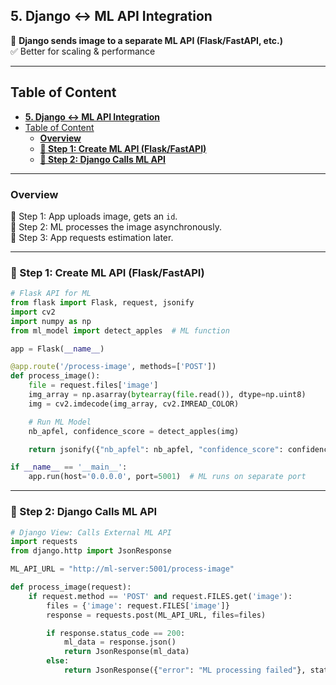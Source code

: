 ## **5. Django ↔ ML API Integration**  

📌 **Django sends image to a separate ML API (Flask/FastAPI, etc.)**  
✅ Better for scaling & performance  


---
## Table of Content
<!-- TOC -->
  - [**5. Django ↔ ML API Integration**  ](#5-django--ml-api-integration)
  - [Table of Content](#table-of-content)
    - [**Overview**  ](#overview)
    - [**📌 Step 1: Create ML API (Flask/FastAPI)**  ](#step-1-create-ml-api-flaskfastapi)
    - [**📌 Step 2: Django Calls ML API**  ](#step-2-django-calls-ml-api)
<!-- TOC END -->

---


### **Overview**  
📌 Step 1: App uploads image, gets an `id`.  
📌 Step 2: ML processes the image asynchronously.  
📌 Step 3: App requests estimation later.  

---

### **📌 Step 1: Create ML API (Flask/FastAPI)**  
```python
# Flask API for ML
from flask import Flask, request, jsonify
import cv2
import numpy as np
from ml_model import detect_apples  # ML function

app = Flask(__name__)

@app.route('/process-image', methods=['POST'])
def process_image():
    file = request.files['image']
    img_array = np.asarray(bytearray(file.read()), dtype=np.uint8)
    img = cv2.imdecode(img_array, cv2.IMREAD_COLOR)

    # Run ML Model
    nb_apfel, confidence_score = detect_apples(img)

    return jsonify({"nb_apfel": nb_apfel, "confidence_score": confidence_score})

if __name__ == '__main__':
    app.run(host='0.0.0.0', port=5001)  # ML runs on separate port
```

---

### **📌 Step 2: Django Calls ML API**  
```python
# Django View: Calls External ML API
import requests
from django.http import JsonResponse

ML_API_URL = "http://ml-server:5001/process-image"

def process_image(request):
    if request.method == 'POST' and request.FILES.get('image'):
        files = {'image': request.FILES['image']}
        response = requests.post(ML_API_URL, files=files)

        if response.status_code == 200:
            ml_data = response.json()
            return JsonResponse(ml_data)
        else:
            return JsonResponse({"error": "ML processing failed"}, status=500)
```
